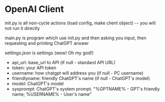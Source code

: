 # OpenAI Client
init.py is all non-cycle actions (load config, make client object) -- you will not run it directly

main.py is program which use init.py and then asking you input, then requesting and printing ChatGPT answer

settings.json is settings (wow! Oh my god!) <br>
- api_url: base_url to API (if null - standard API URL)
- token: your API token
- username: how chatgpt will address you (if null - PC username)
- friendlyname: friendly ChatGPT's name (if null - ChatGPT's model)
- model: ChatGPT's model <br>
- sysprompt: ChatGPT's system prompt. "%GPTNAME% - GPT's friendly name; %USERNAME% - User's name"
